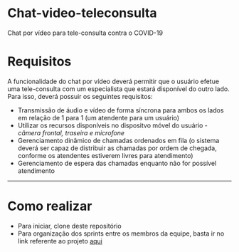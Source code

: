 # Chat-video-teleconsulta
Chat por vídeo para tele-consulta contra o COVID-19

# Requisitos

A funcionalidade do chat por vídeo deverá permitir que o usuário efetue uma tele-consulta com um especialista que estará disponível do outro lado. Para isso, deverá possuir os seguintes requisitos:

* Transmissão de áudio e vídeo de forma síncrona para ambos os lados em relação de 1 para 1 (um atendente para um usuário)
* Utilizar os recursos disponíveis no dispositvo móvel do usuário - _câmera frontal, traseira e microfone_
* Gerenciamento dinâmico de chamadas ordenados em fila (o sistema deverá ser capaz de distribuir as chamadas por ordem de chegada, conforme os atendentes estiverem livres para atendimento)
* Gerenciamento de espera das chamadas enquanto não for possível atendimento

---

# Como realizar

* Para iniciar, clone deste repositório
* Para organização dos sprints entre os membros da equipe, basta ir no link referente ao projeto [aqui](https://github.com/eagle-id/chat-video-teleconsulta/projects/1) 
